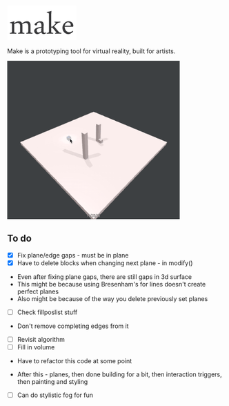 ![alt tag](/Misc/make.png?raw=true)

Make is a prototyping tool for virtual reality, built for artists. 

<img src="/Misc/progress.gif" width=400px>

## To do
- [x] Fix plane/edge gaps - must be in plane
- [x] Have to delete blocks when changing next plane - in modify()
- Even after fixing plane gaps, there are still gaps in 3d surface
- This might be because using Bresenham's for lines doesn't create perfect planes
- Also might be because of the way you delete previously set planes

- [ ] Check fillposlist stuff
- Don't remove completing edges from it
- [ ] Revisit algorithm
- [ ] Fill in volume

- Have to refactor this code at some point

- After this - planes, then done building for a bit, then interaction triggers, then painting and styling
- [ ] Can do stylistic fog for fun
